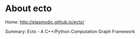 About ecto
==========

Home: http://plasmodic.github.io/ecto/

Summary: Ecto - A C++/Python Computation Graph Framework

